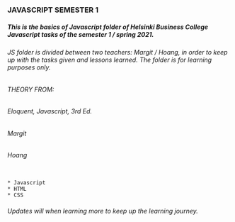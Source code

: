 ### JAVASCRIPT SEMESTER 1

##### This is the basics of Javascript folder of Helsinki Business College Javascript tasks of the semester 1 / spring 2021.

###### JS folder is divided between two teachers: Margit / Hoang, in order to keep up with the tasks given and lessons learned. The folder is for learning purposes only.

###### THEORY FROM:

###### Eloquent, Javascript, 3rd Ed.

###### Margit

###### Hoang

```

* Javascript
* HTML
* CSS
```

###### Updates will when learning more to keep up the learning journey.
